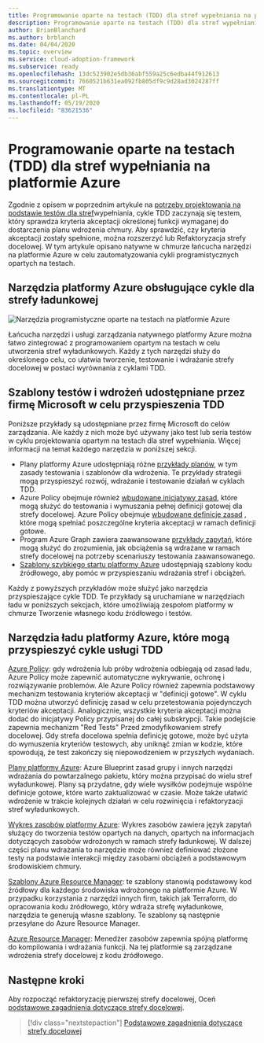 ```yaml
---
title: Programowanie oparte na testach (TDD) dla stref wypełniania na platformie Azure.
description: Programowanie oparte na testach (TDD) dla stref wypełniania na platformie Azure.
author: BrianBlanchard
ms.author: brblanch
ms.date: 04/04/2020
ms.topic: overview
ms.service: cloud-adoption-framework
ms.subservice: ready
ms.openlocfilehash: 13dc523902e5db36abf559a25c6edba44f912613
ms.sourcegitcommit: 7660521b631ea092fb805df9c9d28ad3024287ff
ms.translationtype: MT
ms.contentlocale: pl-PL
ms.lasthandoff: 05/19/2020
ms.locfileid: "83621536"
---
```

# <a name="test-driven-development-tdd-for-landing-zones-in-azure"></a>Programowanie oparte na testach (TDD) dla stref wypełniania na platformie Azure

Zgodnie z opisem w poprzednim artykule na [potrzeby projektowania na podstawie testów dla stref](./test-driven-development.md)wypełniania, cykle TDD zaczynają się testem, który sprawdza kryteria akceptacji określonej funkcji wymaganej do dostarczenia planu wdrożenia chmury. Aby sprawdzić, czy kryteria akceptacji zostały spełnione, można rozszerzyć lub Refaktoryzacja strefy docelowej. W tym artykule opisano natywne w chmurze łańcucha narzędzi na platformie Azure w celu zautomatyzowania cykli programistycznych opartych na testach.

## <a name="azure-tools-to-support-landing-zone-tdd-cycles"></a>Narzędzia platformy Azure obsługujące cykle dla strefy ładunkowej

![Narzędzia programistyczne oparte na testach na platformie Azure](../../_images/ready/azure-tdd-tools.png)

Łańcucha narzędzi i usługi zarządzania natywnego platformy Azure można łatwo zintegrować z programowaniem opartym na testach w celu utworzenia stref wyładunkowych. Każdy z tych narzędzi służy do określonego celu, co ułatwia tworzenie, testowanie i wdrażanie strefy docelowej w postaci wyrównania z cyklami TDD.

## <a name="microsoft-provided-test-and-deployment-templates-to-accelerate-tdd"></a>Szablony testów i wdrożeń udostępniane przez firmę Microsoft w celu przyspieszenia TDD

Poniższe przykłady są udostępniane przez firmę Microsoft do celów zarządzania. Ale każdy z nich może być używany jako test lub seria testów w cyklu projektowania opartym na testach dla stref wypełniania. Więcej informacji na temat każdego narzędzia w poniższej sekcji.

- Plany platformy Azure udostępniają różne [przykłady planów](https://docs.microsoft.com/azure/governance/blueprints/samples), w tym zasady testowania i szablonów dla wdrożenia. Te przykłady strategii mogą przyspieszyć rozwój, wdrażanie i testowanie działań w cyklach TDD.
- Azure Policy obejmuje również [wbudowane inicjatywy zasad](https://docs.microsoft.com/azure/governance/policy/samples/built-in-initiatives), które mogą służyć do testowania i wymuszania pełnej definicji gotowej dla strefy docelowej. Azure Policy obejmuje [wbudowane definicje zasad](https://docs.microsoft.com/azure/governance/policy/samples/built-in-policies) , które mogą spełniać poszczególne kryteria akceptacji w ramach definicji gotowe.
- Program Azure Graph zawiera zaawansowane [przykłady zapytań](https://docs.microsoft.com/azure/governance/resource-graph/samples/advanced), które mogą służyć do zrozumienia, jak obciążenia są wdrażane w ramach strefy docelowej na potrzeby scenariuszy testowania zaawansowanego.
- [Szablony szybkiego startu platformy Azure](https://azure.microsoft.com/resources/templates) udostępniają szablony kodu źródłowego, aby pomóc w przyspieszaniu wdrażania stref i obciążeń.

Każdy z powyższych przykładów może służyć jako narzędzia przyspieszające cykle TDD. Te przykłady są uruchamiane w narzędziach ładu w poniższych sekcjach, które umożliwiają zespołom platformy w chmurze Tworzenie własnego kodu źródłowego i testów.

## <a name="azure-governance-tools-that-can-accelerate-tdd-cycles"></a>Narzędzia ładu platformy Azure, które mogą przyspieszyć cykle usługi TDD

[Azure Policy](https://docs.microsoft.com/azure/governance/policy): gdy wdrożenia lub próby wdrożenia odbiegają od zasad ładu, Azure Policy może zapewnić automatyczne wykrywanie, ochronę i rozwiązywanie problemów. Ale Azure Policy również zapewnia podstawowy mechanizm testowania kryteriów akceptacji w "definicji gotowe". W cyklu TDD można utworzyć definicję zasad w celu przetestowania pojedynczych kryteriów akceptacji. Analogicznie, wszystkie kryteria akceptacji można dodać do inicjatywy Policy przypisanej do całej subskrypcji. Takie podejście zapewnia mechanizm "Red Tests" Przed zmodyfikowaniem strefy docelowej. Gdy strefa docelowa spełnia definicję gotowe, może być użyta do wymuszenia kryteriów testowych, aby uniknąć zmian w kodzie, które spowodują, że test zakończy się niepowodzeniem w przyszłych wydaniach.

[Plany platformy Azure](https://docs.microsoft.com/azure/governance/blueprints): Azure Blueprint zasad grupy i innych narzędzi wdrażania do powtarzalnego pakietu, który można przypisać do wielu stref wyładunkowej. Plany są przydatne, gdy wiele wysiłków podejmuje wspólne definicje gotowe, które warto zaktualizować w czasie. Może także ułatwić wdrożenie w trakcie kolejnych działań w celu rozwinięcia i refaktoryzacji stref wyładunkowych.

[Wykres zasobów platformy Azure](https://docs.microsoft.com/azure/governance/resource-graph): Wykres zasobów zawiera język zapytań służący do tworzenia testów opartych na danych, opartych na informacjach dotyczących zasobów wdrożonych w ramach strefy ładunkowej. W dalszej części planu wdrażania to narzędzie może również definiować złożone testy na podstawie interakcji między zasobami obciążeń a podstawowym środowiskiem chmury.

[Szablony Azure Resource Manager](https://docs.microsoft.com/azure/azure-resource-manager/templates/overview): te szablony stanowią podstawowy kod źródłowy dla każdego środowiska wdrożonego na platformie Azure. W przypadku korzystania z narzędzi innych firm, takich jak Terraform, do opracowania kodu źródłowego, który wdraża strefę wyładunkowe, narzędzia te generują własne szablony. Te szablony są następnie przesyłane do Azure Resource Manager.

[Azure Resource Manager](https://docs.microsoft.com/azure/azure-resource-manager/management/overview): Menedżer zasobów zapewnia spójną platformę do kompilowania i wdrażania funkcji. Na tej platformie są zarządzane wdrożenia strefy docelowej z kodu źródłowego.

## <a name="next-steps"></a>Następne kroki

Aby rozpocząć refaktoryzację pierwszej strefy docelowej, Oceń [podstawowe zagadnienia dotyczące strefy docelowej](./basic-considerations.md).

> [!div class="nextstepaction"]
> [Podstawowe zagadnienia dotyczące strefy docelowej](./basic-considerations.md)
